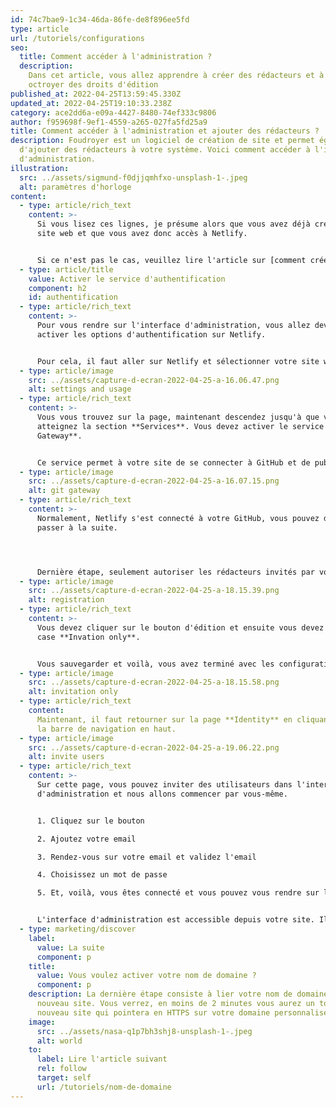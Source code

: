 ```yaml
---
id: 74c7bae9-1c34-46da-86fe-de8f896ee5fd
type: article
url: /tutoriels/configurations
seo:
  title: Comment accéder à l'administration ?
  description:
    Dans cet article, vous allez apprendre à créer des rédacteurs et à
    octroyer des droits d'édition
published_at: 2022-04-25T13:59:45.330Z
updated_at: 2022-04-25T19:10:33.238Z
category: ace2dd6a-e09a-4427-8480-74ef333c9806
author: f959698f-9ef1-4559-a265-027fa5fd25a9
title: Comment accéder à l'administration et ajouter des rédacteurs ?
description: Foudroyer est un logiciel de création de site et permet également
  d'ajouter des rédacteurs à votre système. Voici comment accéder à l'interface
  d'administration.
illustration:
  src: ../assets/sigmund-f0djjqmhfxo-unsplash-1-.jpeg
  alt: paramètres d'horloge
content:
  - type: article/rich_text
    content: >-
      Si vous lisez ces lignes, je présume alors que vous avez déjà créés un
      site web et que vous avez donc accès à Netlify.


      Si ce n'est pas le cas, veuillez lire l'article sur [comment créer un site web avec Foudroyer.](/tutoriels/creer-son-premier-site/)
  - type: article/title
    value: Activer le service d'authentification
    component: h2
    id: authentification
  - type: article/rich_text
    content: >-
      Pour vous rendre sur l'interface d'administration, vous allez devoir
      activer les options d'authentification sur Netlify.


      Pour cela, il faut aller sur Netlify et sélectionner votre site web. Ensuite, vous devez vous rendre sur l'onglet **Identity**. Une fois que vous avez activé le service, il faut cliquer sur **settings and usage**.
  - type: article/image
    src: ../assets/capture-d-ecran-2022-04-25-a-16.06.47.png
    alt: settings and usage
  - type: article/rich_text
    content: >-
      Vous vous trouvez sur la page, maintenant descendez jusqu'à que vous
      atteignez la section **Services**. Vous devez activer le service **Git
      Gateway**.


      Ce service permet à votre site de se connecter à GitHub et de publier les nouveaux articles dessus.
  - type: article/image
    src: ../assets/capture-d-ecran-2022-04-25-a-16.07.15.png
    alt: git gateway
  - type: article/rich_text
    content: >-
      Normalement, Netlify s'est connecté à votre GitHub, vous pouvez donc
      passer à la suite.




      Dernière étape, seulement autoriser les rédacteurs invités par vous. Pour cela, il faut rechercher la section **Registration**.
  - type: article/image
    src: ../assets/capture-d-ecran-2022-04-25-a-18.15.39.png
    alt: registration
  - type: article/rich_text
    content: >-
      Vous devez cliquer sur le bouton d'édition et ensuite vous devez cocher la
      case **Invation only**.


      Vous sauvegarder et voilà, vous avez terminé avec les configurations.
  - type: article/image
    src: ../assets/capture-d-ecran-2022-04-25-a-18.15.58.png
    alt: invitation only
  - type: article/rich_text
    content:
      Maintenant, il faut retourner sur la page **Identity** en cliquant sur
      la barre de navigation en haut.
  - type: article/image
    src: ../assets/capture-d-ecran-2022-04-25-a-19.06.22.png
    alt: invite users
  - type: article/rich_text
    content: >-
      Sur cette page, vous pouvez inviter des utilisateurs dans l'interface
      d'administration et nous allons commencer par vous-même. 


      1. Cliquez sur le bouton

      2. Ajoutez votre email

      3. Rendez-vous sur votre email et validez l'email

      4. Choisissez un mot de passe

      5. Et, voilà, vous êtes connecté et vous pouvez vous rendre sur l'interface d'administration


      L'interface d'administration est accessible depuis votre site. Il suffit d'ajouter **/admin/** dans l'URL pour y accéder 🔥
  - type: marketing/discover
    label:
      value: La suite
      component: p
    title:
      value: Vous voulez activer votre nom de domaine ?
      component: p
    description: La dernière étape consiste à lier votre nom de domaine à votre
      nouveau site. Vous verrez, en moins de 2 minutes vous aurez un tout
      nouveau site qui pointera en HTTPS sur votre domaine personnalisé !
    image:
      src: ../assets/nasa-q1p7bh3shj8-unsplash-1-.jpeg
      alt: world
    to:
      label: Lire l'article suivant
      rel: follow
      target: self
      url: /tutoriels/nom-de-domaine
---
```

